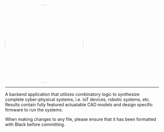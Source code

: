 <kbd><img src="https://github.com/Jekannadar/CLS-CPS/raw/main/resources/vectors/clscps.svg" width="256" height="256" style="border-radius:50%"></kbd>

---
A backend application that utilizes combinatory logic to synthesize complete cyber-physical systems, i.e. IoT devices, robotic systems, etc. 
Results contain fully featured actuatable CAD models and design specific firmware to run the systems. 

When making changes to any file, please ensure that it has been formatted with Black before committing. 


